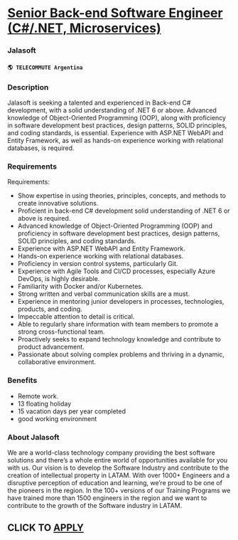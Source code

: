 # [Senior Back-end Software Engineer (C#/.NET, Microservices)](https://www.remotewlb.com/apply/senior-back-end-software-engineer-c-net-microservices)  
### Jalasoft  
#### `🌎 TELECOMMUTE Argentina`  

### **Description**

Jalasoft is seeking a talented and experienced in Back-end C# development, with a solid understanding of .NET 6 or above. Advanced knowledge of Object-Oriented Programming (OOP), along with proficiency in software development best practices, design patterns, SOLID principles, and coding standards, is essential. Experience with ASP.NET WebAPI and Entity Framework, as well as hands-on experience working with relational databases, is required.

###  **Requirements**

Requirements:

  * Show expertise in using theories, principles, concepts, and methods to create innovative solutions.
  * Proficient in back-end C# development solid understanding of .NET 6 or above is required.
  * Advanced knowledge of Object-Oriented Programming (OOP) and proficiency in software development best practices, design patterns, SOLID principles, and coding standards.
  * Experience with ASP.NET WebAPI and Entity Framework.
  * Hands-on experience working with relational databases.
  * Proficiency in version control systems, particularly Git.
  * Experience with Agile Tools and CI/CD processes, especially Azure DevOps, is highly desirable.
  * Familiarity with Docker and/or Kubernetes.
  * Strong written and verbal communication skills are a must.
  * Experience in mentoring junior developers in processes, technologies, products, and coding.
  * Impeccable attention to detail is critical.
  * Able to regularly share information with team members to promote a strong cross-functional team.
  * Proactively seeks to expand technology knowledge and contribute to product advancement.
  * Passionate about solving complex problems and thriving in a dynamic, collaborative environment.

### **Benefits**

  * Remote work.
  * 13 floating holiday
  * 15 vacation days per year completed
  * good working environment

### **About Jalasoft**

We are a world-class technology company providing the best software solutions and there’s a whole entire world of opportunities available for you with us. Our vision is to develop the Software Industry and contribute to the creation of intellectual property in LATAM. With over 1000+ Engineers and a disruptive perception of education and learning, we’re proud to be one of the pioneers in the region. In the 100+ versions of our Training Programs we have trained more than 1500 engineers in the region and we want to contribute to the growth of the Software industry in LATAM.

  
## CLICK TO [APPLY](https://www.remotewlb.com/apply/senior-back-end-software-engineer-c-net-microservices)

